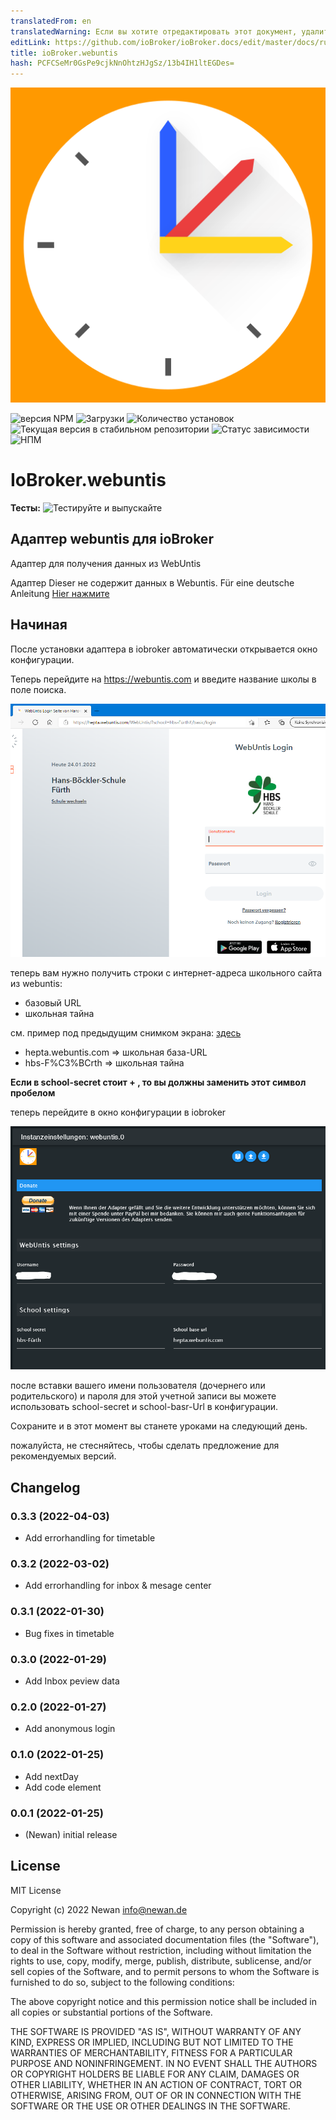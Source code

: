 ```yaml
---
translatedFrom: en
translatedWarning: Если вы хотите отредактировать этот документ, удалите поле «translationFrom», в противном случае этот документ будет снова автоматически переведен
editLink: https://github.com/ioBroker/ioBroker.docs/edit/master/docs/ru/adapterref/iobroker.webuntis/README.md
title: ioBroker.webuntis
hash: PCFCSeMr0GsPe9cjkNnOhtzHJgSz/13b4IH1ltEGDes=
---
```

![Логотип](../../../en/adapterref/iobroker.webuntis/admin/webuntis.png)

![версия NPM](https://img.shields.io/npm/v/iobroker.webuntis.svg)
![Загрузки](https://img.shields.io/npm/dm/iobroker.webuntis.svg)
![Количество установок](https://iobroker.live/badges/webuntis-installed.svg)
![Текущая версия в стабильном репозитории](https://iobroker.live/badges/webuntis-stable.svg)
![Статус зависимости](https://img.shields.io/david/Newan/iobroker.webuntis.svg)
![НПМ](https://nodei.co/npm/iobroker.webuntis.png?downloads=true)

# IoBroker.webuntis
**Тесты:** ![Тестируйте и выпускайте](https://github.com/Newan/ioBroker.webuntis/workflows/Test%20and%20Release/badge.svg)

## Адаптер webuntis для ioBroker
Адаптер для получения данных из WebUntis

Адаптер Dieser не содержит данных в Webuntis.
Für eine deutsche Anleitung [Hier нажмите](readme/readme.de.md)

## Начиная
После установки адаптера в iobroker автоматически открывается окно конфигурации.

Теперь перейдите на https://webuntis.com и введите название школы в поле поиска.

![вебунтис_старт](../../../en/adapterref/iobroker.webuntis/readme/img/webuntis_start.png)

теперь вам нужно получить строки с интернет-адреса школьного сайта из webuntis:

- базовый URL
- школьная тайна

см. пример под предыдущим снимком экрана: [здесь](https://hepta.webuntis.com/WebUntis/?school=hbs-F%C3%BCrth#/basic/login)

- hepta.webuntis.com => школьная база-URL
- hbs-F%C3%BCrth => школьная тайна

**Если в school-secret стоит __+__ , то вы должны заменить этот символ пробелом**

теперь перейдите в окно конфигурации в iobroker

![webuntis_config](../../../en/adapterref/iobroker.webuntis/readme/img/webuntis_config.png)

после вставки вашего имени пользователя (дочернего или родительского) и пароля для этой учетной записи вы можете использовать school-secret и school-basr-Url в конфигурации.

Сохраните и в этот момент вы станете уроками на следующий день.

пожалуйста, не стесняйтесь, чтобы сделать предложение для рекомендуемых версий.

## Changelog
<!--
    Placeholder for the next version (at the beginning of the line):
    ### **WORK IN PROGRESS**
-->
### 0.3.3 (2022-04-03)
* Add errorhandling for timetable

### 0.3.2 (2022-03-02)
* Add errorhandling for inbox & mesage center

### 0.3.1 (2022-01-30)
* Bug fixes in timetable

### 0.3.0 (2022-01-29)
* Add Inbox peview data

### 0.2.0 (2022-01-27)
* Add anonymous login

### 0.1.0 (2022-01-25)
* Add nextDay
* Add code element

### 0.0.1 (2022-01-25)
* (Newan) initial release

## License
MIT License

Copyright (c) 2022 Newan <info@newan.de>

Permission is hereby granted, free of charge, to any person obtaining a copy
of this software and associated documentation files (the "Software"), to deal
in the Software without restriction, including without limitation the rights
to use, copy, modify, merge, publish, distribute, sublicense, and/or sell
copies of the Software, and to permit persons to whom the Software is
furnished to do so, subject to the following conditions:

The above copyright notice and this permission notice shall be included in all
copies or substantial portions of the Software.

THE SOFTWARE IS PROVIDED "AS IS", WITHOUT WARRANTY OF ANY KIND, EXPRESS OR
IMPLIED, INCLUDING BUT NOT LIMITED TO THE WARRANTIES OF MERCHANTABILITY,
FITNESS FOR A PARTICULAR PURPOSE AND NONINFRINGEMENT. IN NO EVENT SHALL THE
AUTHORS OR COPYRIGHT HOLDERS BE LIABLE FOR ANY CLAIM, DAMAGES OR OTHER
LIABILITY, WHETHER IN AN ACTION OF CONTRACT, TORT OR OTHERWISE, ARISING FROM,
OUT OF OR IN CONNECTION WITH THE SOFTWARE OR THE USE OR OTHER DEALINGS IN THE
SOFTWARE.